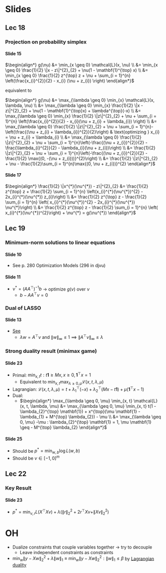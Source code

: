 # Slides
## Lec 18
### Projection on probability simplex
#### Slide 15
$\begin{align*}
    g(\nu) &= \min_{x \geq 0} \mathcal{L}(x, \nu)
    \\
    &= \min_{x \geq 0} \frac{1}{2} \|x - z\|^{2}_{2} + \nu(1 -
    \mathbf{1}^{\top} x)
    \\
    &= \min_{x \geq 0} \frac{1}{2} z^{\top} z + \nu + \sum_{i = 1}^{n}
    \left(\frac{x_{i}^{2}}{2} - x_{i} (\nu + z_{i}) \right)
\end{align*}$

equivalent to

$\begin{align*}
    g(\nu) &= \max_{\lambda \geq 0} \min_{x} \mathcal{L}(x, \lambda, \nu)
    \\
    &= \max_{\lambda \geq 0} \min_{x} \frac{1}{2} \|x - z\|^{2}_{2} + \nu(1 -
    \mathbf{1}^{\top}x) + \lambda^{\top}(-x)
    \\
    &= \max_{\lambda \geq 0} \min_{x} \frac{1}{2} \|z\|^{2}_{2} + \nu + \sum_{i =
    1}^{n} \left(\frac{x_{i}^{2}}{2} - x_{i}(\nu + z_{i} + \lambda_{i}) \right)
    \\
    &= \max_{\lambda \geq 0} \frac{1}{2} \|z\|^{2}_{2} + \nu + \sum_{i =
    1}^{n}-\left(\frac{(\nu + z_{i} + \lambda_{i})^{2}}{2}\right) &
    \text{optimizing } x_{i} = \nu + z_{i} + \lambda_{i}
    \\
    &= \max_{\lambda \geq 0} \frac{1}{2} \|z\|^{2}_{2} + \nu + \sum_{i =
    1}^{n}\left(-\frac{(\nu + z_{i})^{2}}{2} - \frac{\lambda_{i}^{2}}{2} -
    \lambda_{i}(\nu + z_{i})\right)
    \\
    &= \frac{1}{2} \|z\|^{2}_{2} + \nu + \sum_{i =
    1}^{n}\left(-\frac{(\nu + z_{i})^{2}}{2} - \frac{1}{2} \max{(0, -(\nu +
    z_{i}))}^{2}\right)
    \\
    &= \frac{1}{2} \|z\|^{2}_{2} + \nu - \frac{1}{2}\sum_{i =
    1}^{n}\max{(0, \nu + z_{i})}^{2}
\end{align*}$

#### Slide 17
$\begin{align*}
    \frac{1}{2} \|x^{*}(\nu^{*}) - z\|^{2}_{2} &= \frac{1}{2} z^{\top} z +
    \frac{1}{2} \sum_{i = 1}^{n} \left(x_{i}^{*}(\nu^{*})^{2} -
    2x_{i}^{*}(\nu^{*}) z_{i}\right)
    \\
    &= \frac{1}{2} z^{\top} z - \frac{1}{2} \sum_{i = 1}^{n} \left(
    x_{i}^{*}(\nu^{*})^{2} - 2x_{i}^{*}(\nu^{*}) \nu^{*}\right)
    \\
    &= \frac{1}{2} z^{\top} z - \frac{1}{2} \sum_{i = 1}^{n} \left(
    x_{i}^{*}(\nu^{*})^{2}\right) + \nu^{*} = g(\nu^{*})
\end{align*}$

## Lec 19
### Minimum-norm solutions to linear equations
#### Slide 10
* See p. 280 Optimization Models (296 in djvu)

#### Slide 11
* $\nu^{*} = \left(AA^{\top}\right)^{-1}b$ → optimize $g(\nu)$ over $\nu$
    * $b - AA^{\top}v = 0$

### Dual of LASSO
#### Slide 13
* [See](https://piazza.com/class/jkbibfkncxd4pr?cid=454)
    * $\lambda w = A^{\top}\nu$ and $\|w\|_{\infty} \leq 1$ $\implies$
        $\|A^{\top} \nu\|_{\infty} \leq \lambda$

### Strong duality result (minimax game)
#### Slide 23
* Primal: $\min_{x, t} t : t \mathbf{1} \geq Mx, x \geq 0, \mathbf{1}^{\top}x =
    1$
    * Equivalent to $\min_{x, t} \max_{\lambda \geq 0, \mu} \mathcal{L}(x, t,
        \lambda, \mu)$
* Lagrangian: $\mathcal{L}(x, t, \lambda, \mu) = t + \lambda_{1}^{\top}(-x) +
    \lambda_{2}^{\top} \left( Mx - t \mathbf{1}\right) + \mu(\mathbf{1}^{\top}
    x - 1)$
* Dual:
    * $\begin{align*}
        \max_{\lambda \geq 0, \mu} \min_{x, t} \mathcal{L}(x, t, \lambda, \mu)
        &= \max_{\lambda \geq 0, \mu} \min_{x, t} t(1 - \lambda_{2}^{\top}
        \mathbf{1}) + x^{\top}(\mu \mathbf{1} - \lambda_{1} + M^{\top}
        \lambda_{2}) - \mu
        \\
        &= \max_{\lambda \geq 0, \mu} -\mu : \lambda_{2}^{\top} \mathbf{1} = 1,
        \mu \mathbf{1} \geq - M^{\top} \lambda_{2}
        \end{align*}$

#### Slide 25
* Should be $p^{*} = \min_{w, b} \log L(w, b)$
* Should be $\nu \in [-1, 0]^{m}$

## Lec 22
### Key Result
#### Slide 23
* $p^{*} = \min_{v, r} L\left(X^{\top} Xv\right) + \lambda\left(\|r\|^{2}_{2} + 2r^{\top}Xv + \|Xv\|_{2}^{2}\right)$

# OH
* Dualize constraints that couple variables together → try to decouple
    * Leave independent constraints as constraints
* $\min_{w} \|y - Xw\|^{2}_{2} + \lambda \|w\|_{1} \equiv \min_{w} \|y -
    Xw\|_{2}^{2} : \|w\|_{1} \leq \beta$ by [Lagrangian duality](https://math.stackexchange.com/questions/416099/lasso-constraint-form-equivalent-to-penalty-form)
